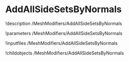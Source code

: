 <!-- MOOSE Documentation Stub: Remove this when content is added. -->

# AddAllSideSetsByNormals
!description /MeshModifiers/AddAllSideSetsByNormals

!parameters /MeshModifiers/AddAllSideSetsByNormals

!inputfiles /MeshModifiers/AddAllSideSetsByNormals

!childobjects /MeshModifiers/AddAllSideSetsByNormals
